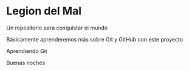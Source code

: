# Legion del Mal

Un repositorio para conquistar el mundo

Básicamente aprenderemos más sobre Git y GitHub con este proyecto

Aprendiendo Git

Buenas noches
